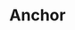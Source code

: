 ---
blog: https://blog.anchor.dev/
codehost: https://github.com/anchordotdev
logohandle: anchordev
sort: anchor
title: Anchor
website: https://anchor.dev/
---